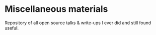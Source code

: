 # Miscellaneous materials

Repository of all open source talks & write-ups I ever did and still found useful.